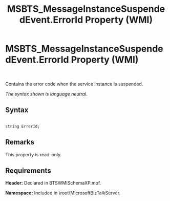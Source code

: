 ﻿---
title: MSBTS_MessageInstanceSuspendedEvent.ErrorId Property (WMI)
TOCTitle: MSBTS_MessageInstanceSuspendedEvent.ErrorId Property (WMI)
ms:assetid: 154d3e2f-141d-4c98-9c4b-fcc9669df2a1
ms:mtpsurl: https://msdn.microsoft.com/en-us/library/Aa558709(v=BTS.80)
ms:contentKeyID: 51526420
ms.date: 08/30/2017
mtps_version: v=BTS.80
---

# MSBTS\_MessageInstanceSuspendedEvent.ErrorId Property (WMI)

 

Contains the error code when the service instance is suspended.

*The syntax shown is language neutral.*

## Syntax

``` 
  
string ErrorId;  
```

## Remarks

This property is read-only.

## Requirements

**Header:** Declared in BTSWMISchemaXP.mof.

**Namespace:** Included in \\root\\MicrosoftBizTalkServer.

